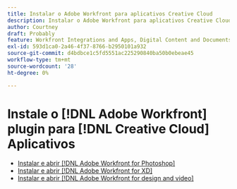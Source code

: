 ```yaml
---
title: Instalar o Adobe Workfront para aplicativos Creative Cloud
description: Instalar o Adobe Workfront para aplicativos Creative Cloud
author: Courtney
draft: Probably
feature: Workfront Integrations and Apps, Digital Content and Documents
exl-id: 593d1ca0-2a46-4f37-8766-b2950101a932
source-git-commit: d4bdbce1c5fd5551ac225290840ba50b0ebeae45
workflow-type: tm+mt
source-wordcount: '28'
ht-degree: 0%

---
```


# Instale o  [!DNL Adobe Workfront] plugin para [!DNL Creative Cloud] Aplicativos

* [Instalar e abrir [!DNL Adobe Workfront for Photoshop]](/help/quicksilver/workfront-integrations-and-apps/adobe-workfront-for-creative-cloud/wf-cc-install-ps.md)
* [Instalar e abrir [!DNL Adobe Workfront for XD]](/help/quicksilver/workfront-integrations-and-apps/adobe-workfront-for-creative-cloud/wf-adobe-xd-install.md)
* [Instalar e abrir [!DNL Adobe Workfront for design and video]](/help/quicksilver/workfront-integrations-and-apps/adobe-workfront-for-creative-cloud/wf-install-cc.md)
